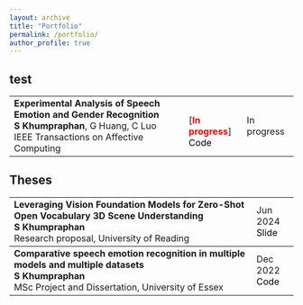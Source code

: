 ```yaml
---
layout: archive
title: "Portfolio"
permalink: /portfolio/
author_profile: true
---
```

<style>
a:link {
  text-decoration: none;
}

a:visited {
  text-decoration: none;
}

a:hover {
  text-decoration: underline;
}

a:active {
  text-decoration: underline;
}
</style>

<!-- You can find my published articles on my [Google Scholar](google_scholar_website) profile. -->

<h2>test</h2>
<table id="gsc_a_t">
    <tbody id="gsc_a_b">
        <!-- <tr class="gsc_a_tr" style="background-color:#E0FFFF">  -->
    <tr class="gsc_a_tr"> 
            <td class="gsc_a_t"><a href="In progress"><strong><span class="gsc_a_at">Experimental Analysis of Speech Emotion and
Gender Recognition</span></strong></a>
                <div class="gs_gray"><strong>S Khumpraphan</strong>, G Huang, C Luo</div>
                <div class="gs_gray">IEEE Transactions on Affective Computing</div>
        <!-- <div class="gs_gray">IEEE Transactions on Affective Computing (<strong>IJCV</strong>), 1-32</div> -->
            </td>
            <!-- <td class="gsc_a_c"><br>[<font color="red"><strong>IF: 9.6</strong></font>] <br><a href="https://github.com/LeiWangR/JEANIE" style="color:#000000;"> Code </a></td> -->
      <td class="gsc_a_c"><br>[<font color="red"><strong>In progress</strong></font>] <br><a href="In progress" style="color:#000000;"> Code </a></td>
            <!-- <td class="gsc_a_y"><span class="gsc_a_h gsc_a_hc gs_ibl">2024</span></td> -->
      <td class="gsc_a_y"><span class="gsc_a_h gsc_a_hc gs_ibl">In progress</span></td>
        </tr>
  </tbody>
</table>  

<!-- <h2>Conferences</h2>
<table id="gsc_a_t">
    <tbody id="gsc_a_b">
        <tr class="gsc_a_tr">
            <td class="gsc_a_t"><a href="https://arxiv.org/pdf/2405.01461"><strong><span class="gsc_a_at">SATO: Stable Text-to-Motion Framework</span></strong></a>
                <div class="gs_gray">W Chen*, H Xiao*, E Zhang*, L Hu, <strong>L Wang</strong>, M Liu, C Chen</div>
                <div class="gs_gray">ACM Multimedia (<strong>ACM-MM</strong>) (* denotes equal contribution.)</div>
            </td>
            <td class="gsc_a_c">[<font color="red"><strong>A*</strong>, accepted</font>]<br><a href="https://github.com/sato-team/Stable-Text-to-motion-Framework" style="color:#000000;">Code</a>, <a href="https://sato-team.github.io/Stable-Text-to-Motion-Framework/" style="color:#000000;">Project website</a></td>
            <td class="gsc_a_y"><span class="gsc_a_h gsc_a_hc gs_ibl">2024</span></td>
        </tr>
    </tbody>
</table> -->

<!-- <h2>Patents</h2>
<table id="gsc_a_t">
    <tbody id="gsc_a_b">
        <tr class="gsc_a_tr">
            <td class="gsc_a_t"><a href=""><strong><span class="gsc_a_at">System and Method of Detecting Anomalies from Mass Data</span></strong></a>
                <div class="gs_gray"><strong>L Wang</strong></div>
                <div class="gs_gray">US patent (provisional, SN 63/326,525)</div>
            </td>
            <td class="gsc_a_y"><span class="gsc_a_h gsc_a_hc gs_ibl">2022</span></td>
        </tr>
    </tbody>
</table> -->

<h2>Theses</h2>
<table id="gsc_a_t">
    <tbody id="gsc_a_b">
        <tr class="gsc_a_tr">
            <td class="gsc_a_t"><a href="https://github.com/micsupasun/university_of_reading/tree/main/research_proposal"><strong><span class="gsc_a_at">Leveraging Vision Foundation Models for Zero-Shot Open Vocabulary 3D Scene Understanding</span></strong></a><br />
                <div class="gs_gray"><strong>S Khumpraphan</strong></div>
                <div class="gs_gray">Research proposal, University of Reading</div>
            </td>
            <td class="gsc_a_y"><span class="gsc_a_h gsc_a_hc gs_ibl">Jun 2024</span>
                <br><a href="https://github.com/micsupasun/university_of_reading/blob/main/research_proposal/research_proposal_Muhammad_Shahzad.pdf" style="color:#000000;"> Slide </a>
            </td>
        </tr>
    </tbody>
    <tbody id="gsc_a_b">
        <tr class="gsc_a_tr">
            <td class="gsc_a_t"><a href="https://github.com/micsupasun/university_of_essex/tree/main/MSc_project_and_dissertation"><strong><span class="gsc_a_at">Comparative speech emotion recognition in multiple models and multiple datasets</span></strong></a><br />
                <div class="gs_gray"><strong>S Khumpraphan</strong></div>
                <div class="gs_gray">MSc Project and Dissertation, University of Essex</div>
            </td>
            <td class="gsc_a_y"><span class="gsc_a_h gsc_a_hc gs_ibl">Dec 2022</span>
                <br><a href="https://github.com/micsupasun/university_of_essex/blob/main/MSc_project_and_dissertation/only_emotion.ipynb" style="color:#000000;"> Code </a>
            </td>
        </tr>
    </tbody>
</table>
 
<!-- <h2>arXiv preprints</h2>
<table id="gsc_a_t">
    <tbody id="gsc_a_b">
        <tr class="gsc_a_tr">
            <td class="gsc_a_t"><a href="https://arxiv.org/pdf/2407.03179"><strong><span class="gsc_a_at">Motion meets Attention: Video Motion Prompts</span></strong></a>
                <div class="gs_gray">Q Chen, <strong>L Wang</strong>, P Koniusz, T Gedeon</div>
                <div class="gs_gray">arXiv preprint arXiv:2407.03179</div>
            </td>
            <td class="gsc_a_c">Qixiang Chen conducted this research under the supervision of Lei Wang for his final year honors research project at ANU. He is a recipient of research sponsorship from Active Intelligence Australia Pty Ltd in Perth, Western Australia, including The Active Intelligence Research Challenge Award. [<a href="https://q1xiangchen.github.io/motion-prompts/" style="color:#000000;">Project website</a>]</td>
            <td class="gsc_a_y"><span class="gsc_a_h gsc_a_hc gs_ibl">2024</span></td>
        </tr>
    </tbody>
</table>
<p>&nbsp;</p> -->

